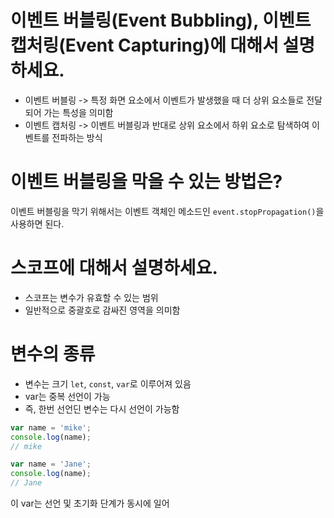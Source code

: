 # 이벤트 버블링(Event Bubbling), 이벤트 캡처링(Event Capturing)에 대해서 설명하세요.
* 이벤트 버블링
-> 특정 화면 요소에서 이벤트가 발생했을 때 더 상위 요소들로 전달되어 가는 특성을 의미함
* 이벤트 캡처링
-> 이벤트 버블링과 반대로 상위 요소에서 하위 요소로 탐색하여 이벤트를 전파하는 방식

# 이벤트 버블링을 막을 수 있는 방법은?
이벤트 버블링을 막기 위해서는 이벤트 객체인 메소드인 `event.stopPropagation()`을 사용하면 된다.

# 스코프에 대해서 설명하세요.
* 스코프는 변수가 유효할 수 있는 범위
* 일반적으로 중괄호로 감싸진 영역을 의미함

# 변수의 종류
* 변수는 크기 `let`, `const`, `var`로 이루어져 있음
* var는 중복 선언이 가능 
* 즉, 한번 선언딘 변수는 다시 선언이 가능함
```js
var name = 'mike';
console.log(name);
// mike

var name = 'Jane';
console.log(name);
// Jane
```
이 var는 선언 및 초기화 단계가 동시에 일어
